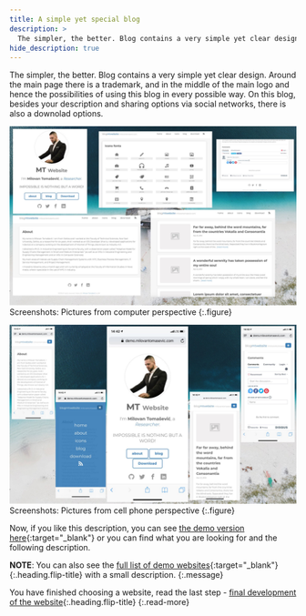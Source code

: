 ```yaml
---
title: A simple yet special blog
description: >
  The simpler, the better. Blog contains a very simple yet clear design. Around the main page there is a trademark, and in... by Milovan Tomašević
hide_description: true
---
```


The simpler, the better. Blog contains a very simple yet clear design. Around the main page there is a trademark, and in the middle of the main logo and hence the possibilities of using this blog in every possible way. On this blog, besides your description and sharing options via social networks, there is  also a downolad options. 

![](/assets/img/sites/demo18/screenshot-from-mac.jpg)
Screenshots: Pictures from computer perspective
{:.figure}

![](/assets/img/sites/demo18/screenshot-from-iphone.jpg)
Screenshots: Pictures from cell phone perspective
{:.figure}


Now, if you like this description, you can see [the demo version here][demo18]{:target="_blank"} or you can find what you are looking for and the following description.



**NOTE**: You can also see the [full list of demo websites]{:target="_blank"}{:.heading.flip-title} with a small description.
{:.message}


You have finished choosing a website, read the last step - [final development of the website]{:.heading.flip-title}
{:.read-more}

[demo18]: https://www.demo.milovantomasevic.com/demo18
[full list of demo websites]: https://www.demo.milovantomasevic.com/
[final development of the website]: ../final-development-of-the-website.md